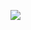 <a href="https://github.com/carryplz"><img src="https://hits.seeyoufarm.com/api/count/incr/badge.svg?url=https%3A%2F%2Fgithub.com%2Fcarryplz%2F&count_bg=%23000000&title_bg=%23000000&icon=github.svg&icon_color=%23FFFFFF&title=Github&edge_flat=false)"/></a>
